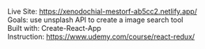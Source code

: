 Live Site: https://xenodochial-mestorf-ab5cc2.netlify.app/<br />
Goals: use unsplash API to create a image search tool<br />
Built with: Create-React-App<br />
Instruction: https://www.udemy.com/course/react-redux/
